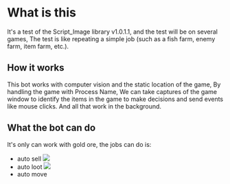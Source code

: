 # What is this

It's a test of the Script_Image library v1.0.1.1, and the test will be on several games,
 The test is like repeating a simple job (such as a fish farm, enemy farm, item farm, etc.).


## How it works


This bot works with computer vision and the static location of the game, By handling the game with Process Name, 
We can take captures of the game window to identify the items in the game to make decisions and send events like mouse clicks.
And all that work in the background.

## What the bot can do
It's only can work with gold ore, the jobs can do is:
- auto sell
![](https://github.com/yousef0sa/LegendsOfIdleon_BotFarm/blob/master/README/AutoSell.gif?raw=true)
- auto loot
![](https://github.com/yousef0sa/LegendsOfIdleon_BotFarm/blob/master/README/AutoLoot.gif?raw=true)
- auto move
